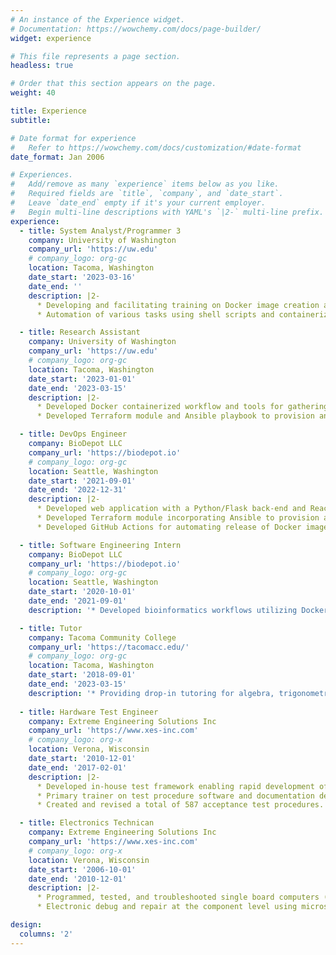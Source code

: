 ```yaml
---
# An instance of the Experience widget.
# Documentation: https://wowchemy.com/docs/page-builder/
widget: experience

# This file represents a page section.
headless: true

# Order that this section appears on the page.
weight: 40

title: Experience
subtitle:

# Date format for experience
#   Refer to https://wowchemy.com/docs/customization/#date-format
date_format: Jan 2006

# Experiences.
#   Add/remove as many `experience` items below as you like.
#   Required fields are `title`, `company`, and `date_start`.
#   Leave `date_end` empty if it's your current employer.
#   Begin multi-line descriptions with YAML's `|2-` multi-line prefix.
experience:
  - title: System Analyst/Programmer 3
    company: University of Washington
    company_url: 'https://uw.edu'
    # company_logo: org-gc
    location: Tacoma, Washington
    date_start: '2023-03-16'
    date_end: ''
    description: |2-
      * Developing and facilitating training on Docker image creation and containerized workflows using Biodepot-workflow-builder (Bwb)
      * Automation of various tasks using shell scripts and containerized microservices

  - title: Research Assistant
    company: University of Washington
    company_url: 'https://uw.edu'
    # company_logo: org-gc
    location: Tacoma, Washington
    date_start: '2023-01-01'
    date_end: '2023-03-15'
    description: |2-
      * Developed Docker containerized workflow and tools for gathering performance metrics to allow for cost analysis/budgeting of cloud infrastructure.
      * Developed Terraform module and Ansible playbook to provision and configure infrastructure on IBM Cloud.

  - title: DevOps Engineer
    company: BioDepot LLC
    company_url: 'https://biodepot.io'
    # company_logo: org-gc
    location: Seattle, Washington
    date_start: '2021-09-01'
    date_end: '2022-12-31'
    description: |2-
      * Developed web application with a Python/Flask back-end and React front-end to rapidly provision AWS EC2 instances for running Docker containerized bioinformatics workflows.
      * Developed Terraform module incorporating Ansible to provision and configure remote servers on AWS.
      * Developed GitHub Actions for automating release of Docker images.

  - title: Software Engineering Intern
    company: BioDepot LLC
    company_url: 'https://biodepot.io'
    # company_logo: org-gc
    location: Seattle, Washington
    date_start: '2020-10-01'
    date_end: '2021-09-01'
    description: '* Developed bioinformatics workflows utilizing Docker containers and shell scripts.'

  - title: Tutor
    company: Tacoma Community College
    company_url: 'https://tacomacc.edu/'
    # company_logo: org-gc
    location: Tacoma, Washington
    date_start: '2018-09-01'
    date_end: '2023-03-15'
    description: '* Providing drop-in tutoring for algebra, trigonometry, calculus, and computer science.'
        
  - title: Hardware Test Engineer
    company: Extreme Engineering Solutions Inc
    company_url: 'https://www.xes-inc.com'
    # company_logo: org-x
    location: Verona, Wisconsin
    date_start: '2010-12-01'
    date_end: '2017-02-01'
    description: |2-
      * Developed in-house test framework enabling rapid development of functional and programming processing utilizing Linux, shell scripts, terminal macros, and batch scripts.
      * Primary trainer on test procedure software and documentation development.
      * Created and revised a total of 587 acceptance test procedures.

  - title: Electronics Technican
    company: Extreme Engineering Solutions Inc
    company_url: 'https://www.xes-inc.com'
    # company_logo: org-x
    location: Verona, Wisconsin
    date_start: '2006-10-01'
    date_end: '2010-12-01'
    description: |2-
      * Programmed, tested, and troubleshooted single board computers (SBC) and systems.
      * Electronic debug and repair at the component level using microscopes, oscilloscopes, and multimeters.

design:
  columns: '2'
---
```

